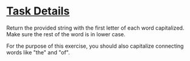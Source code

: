 # <a href="https://www.freecodecamp.org/challenges/title-case-a-sentence">Task Details</a>

Return the provided string with the first letter of each word capitalized. Make sure the rest of the word is in lower case.

For the purpose of this exercise, you should also capitalize connecting words like "the" and "of".
